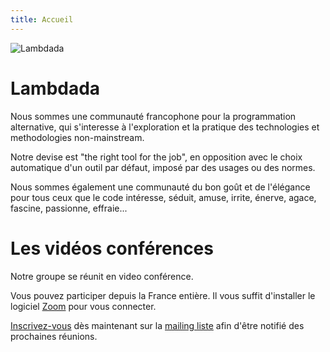 ```yaml
---
title: Accueil
---
```


![Lambdada](/img/lambdada.png)

# Lambdada

Nous sommes une communauté francophone pour la programmation alternative, qui
s'interesse à l'exploration et la pratique des technologies et methodologies
non-mainstream.

Notre devise est "the right tool for the job", en opposition avec le choix
automatique d'un outil par défaut, imposé par des usages ou des normes.

Nous sommes également une communauté du bon goût et de l'élégance pour tous
ceux que le code intéresse, séduit, amuse, irrite, énerve, agace, fascine,
passionne, effraie...

# Les vidéos conférences

Notre groupe se réunit en video conférence.

Vous pouvez participer depuis la France entière. Il vous suffit d'installer le logiciel [Zoom](https://zoom.us/) pour vous connecter.

[Inscrivez-vous](https://framalistes.org/sympa/subscribe/lambdada) dès maintenant sur la [mailing liste](https://framalistes.org/sympa/info/lambdada) afin d'être notifié des prochaines réunions.


